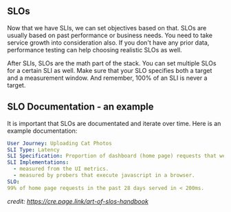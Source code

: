 ## SLOs
Now that we have SLIs, we can set objectives based on that. SLOs are usually based on past performance or business needs. You need to take service growth into consideration also. If you don't have any prior data, performance testing can help choosing realistic SLOs as well.

After SLIs, SLOs are the math part of the stack. You can set multiple SLOs for a certain SLI as well. Make sure that your SLO specifies both a target and a measurement window. And remember, 100% of an SLI is never a target.

## SLO Documentation - an example
It is important that SLOs are documentated and iterate over time. Here is an example documentation:
```yaml
User Journey: Uploading Cat Photos 
SLI Type: Latency 
SLI Specification: Proportion of dashboard (home page) requests that were served in < 200ms
SLI Implementations:  
  - measured from the UI metrics.  
  - measured by probers that execute javascript in a browser.  
SLO:
99% of home page requests in the past 28 days served in < 200ms.
```
*credit: https://cre.page.link/art-of-slos-handbook*